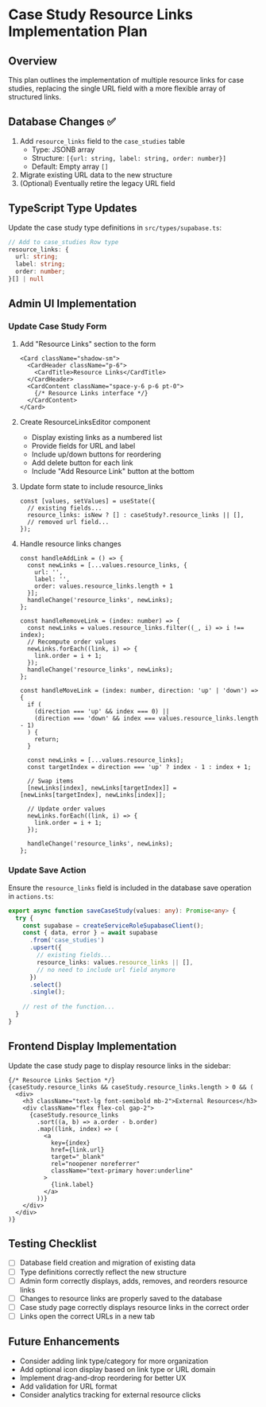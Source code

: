 # Case Study Resource Links Implementation Plan

## Overview
This plan outlines the implementation of multiple resource links for case studies, replacing the single URL field with a more flexible array of structured links.

## Database Changes ✅
1. Add `resource_links` field to the `case_studies` table
   - Type: JSONB array
   - Structure: `[{url: string, label: string, order: number}]`
   - Default: Empty array `[]`
2. Migrate existing URL data to the new structure
3. (Optional) Eventually retire the legacy URL field

## TypeScript Type Updates
Update the case study type definitions in `src/types/supabase.ts`:

```typescript
// Add to case_studies Row type
resource_links: {
  url: string;
  label: string;
  order: number;
}[] | null
```

## Admin UI Implementation
### Update Case Study Form
1. Add "Resource Links" section to the form
   ```tsx
   <Card className="shadow-sm">
     <CardHeader className="p-6">
       <CardTitle>Resource Links</CardTitle>
     </CardHeader>
     <CardContent className="space-y-6 p-6 pt-0">
       {/* Resource Links interface */}
     </CardContent>
   </Card>
   ```

2. Create ResourceLinksEditor component
   - Display existing links as a numbered list
   - Provide fields for URL and label
   - Include up/down buttons for reordering
   - Add delete button for each link
   - Include "Add Resource Link" button at the bottom

3. Update form state to include resource_links
   ```tsx
   const [values, setValues] = useState({
     // existing fields...
     resource_links: isNew ? [] : caseStudy?.resource_links || [],
     // removed url field...
   });
   ```

4. Handle resource links changes
   ```tsx
   const handleAddLink = () => {
     const newLinks = [...values.resource_links, {
       url: '',
       label: '',
       order: values.resource_links.length + 1
     }];
     handleChange('resource_links', newLinks);
   };

   const handleRemoveLink = (index: number) => {
     const newLinks = values.resource_links.filter((_, i) => i !== index);
     // Recompute order values
     newLinks.forEach((link, i) => {
       link.order = i + 1;
     });
     handleChange('resource_links', newLinks);
   };

   const handleMoveLink = (index: number, direction: 'up' | 'down') => {
     if (
       (direction === 'up' && index === 0) || 
       (direction === 'down' && index === values.resource_links.length - 1)
     ) {
       return;
     }

     const newLinks = [...values.resource_links];
     const targetIndex = direction === 'up' ? index - 1 : index + 1;
     
     // Swap items
     [newLinks[index], newLinks[targetIndex]] = [newLinks[targetIndex], newLinks[index]];
     
     // Update order values
     newLinks.forEach((link, i) => {
       link.order = i + 1;
     });
     
     handleChange('resource_links', newLinks);
   };
   ```

### Update Save Action
Ensure the `resource_links` field is included in the database save operation in `actions.ts`:

```typescript
export async function saveCaseStudy(values: any): Promise<any> {
  try {
    const supabase = createServiceRoleSupabaseClient();
    const { data, error } = await supabase
      .from('case_studies')
      .upsert({
        // existing fields...
        resource_links: values.resource_links || [],
        // no need to include url field anymore
      })
      .select()
      .single();
    
    // rest of the function...
  }
}
```

## Frontend Display Implementation
Update the case study page to display resource links in the sidebar:

```tsx
{/* Resource Links Section */}
{caseStudy.resource_links && caseStudy.resource_links.length > 0 && (
  <div>
    <h3 className="text-lg font-semibold mb-2">External Resources</h3>
    <div className="flex flex-col gap-2">
      {caseStudy.resource_links
        .sort((a, b) => a.order - b.order)
        .map((link, index) => (
          <a 
            key={index}
            href={link.url}
            target="_blank"
            rel="noopener noreferrer"
            className="text-primary hover:underline"
          >
            {link.label}
          </a>
        ))}
    </div>
  </div>
)}
```

## Testing Checklist
- [ ] Database field creation and migration of existing data
- [ ] Type definitions correctly reflect the new structure
- [ ] Admin form correctly displays, adds, removes, and reorders resource links
- [ ] Changes to resource links are properly saved to the database
- [ ] Case study page correctly displays resource links in the correct order
- [ ] Links open the correct URLs in a new tab

## Future Enhancements
- Consider adding link type/category for more organization
- Add optional icon display based on link type or URL domain
- Implement drag-and-drop reordering for better UX
- Add validation for URL format
- Consider analytics tracking for external resource clicks 